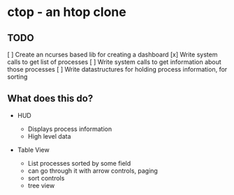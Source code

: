 # ctop - an htop clone

## TODO
  [ ] Create an ncurses based lib for creating a dashboard
  [x] Write system calls to get list of processes
  [ ] Write system calls to get information about those processes
  [ ] Write datastructures for holding process information, for sorting

## What does this do?

* HUD
  - Displays process information
  - High level data

* Table View
  - List processes sorted by some field
  - can go through it with arrow controls, paging
  - sort controls
  - tree view
